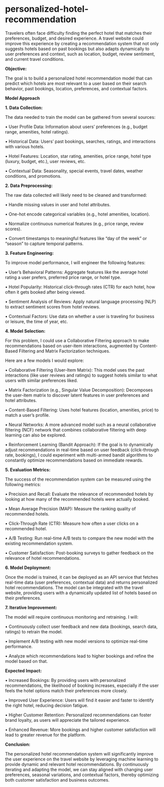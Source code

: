 # personalized-hotel-recommendation

Travelers often face difficulty finding the perfect hotel that matches their preferences, budget, and desired experience. A travel website could improve this experience by creating a recommendation system that not only suggests hotels based on past bookings but also adapts dynamically to user preferences and context, such as location, budget, review sentiment, and current travel conditions.

**Objective:**

The goal is to build a personalized hotel recommendation model that can predict which hotels are most relevant to a user based on their search behavior, past bookings, location, preferences, and contextual factors.


**Model Approach**

**1. Data Collection:**

The data needed to train the model can be gathered from several sources:

• User Profile Data: Information about users’ preferences (e.g., budget range, amenities, hotel ratings).

• Historical Data: Users’ past bookings, searches, ratings, and interactions with various hotels.

• Hotel Features: Location, star rating, amenities, price range, hotel type (luxury, budget, etc.), user reviews, etc.

• Contextual Data: Seasonality, special events, travel dates, weather conditions, and promotions.

**2. Data Preprocessing:**

The raw data collected will likely need to be cleaned and transformed:

• Handle missing values in user and hotel attributes.

• One-hot encode categorical variables (e.g., hotel amenities, location).

• Normalize continuous numerical features (e.g., price range, review scores).

• Convert timestamps to meaningful features like “day of the week” or “season” to capture temporal patterns.

**3. Feature Engineering:**

To improve model performance, I will engineer the following features:

• User’s Behavioral Patterns: Aggregate features like the average hotel rating a user prefers, preferred price range, or hotel type.

• Hotel Popularity: Historical click-through rates (CTR) for each hotel, how often it gets booked after being viewed.

• Sentiment Analysis of Reviews: Apply natural language processing (NLP) to extract sentiment scores from hotel reviews.

• Contextual Factors: Use data on whether a user is traveling for business or leisure, the time of year, etc.

**4. Model Selection:**

For this problem, I could use a Collaborative Filtering approach to make recommendations based on user-item interactions, augmented by Content-Based Filtering and Matrix Factorization techniques.

Here are a few models I would explore:

• Collaborative Filtering (User-Item Matrix): This model uses the past interactions (like user reviews and ratings) to suggest hotels similar to what users with similar preferences liked.

• Matrix Factorization (e.g., Singular Value Decomposition): Decomposes the user-item matrix to discover latent features in user preferences and hotel attributes.

• Content-Based Filtering: Uses hotel features (location, amenities, price) to match a user’s profile.

• Neural Networks: A more advanced model such as a neural collaborative filtering (NCF) network that combines collaborative filtering with deep learning can also be explored.

• Reinforcement Learning (Bandit Approach): If the goal is to dynamically adjust recommendations in real-time based on user feedback (click-through rate, bookings), I could experiment with multi-armed bandit algorithms to constantly optimize recommendations based on immediate rewards.

**5. Evaluation Metrics:**

The success of the recommendation system can be measured using the following metrics:

• Precision and Recall: Evaluate the relevance of recommended hotels by looking at how many of the recommended hotels were actually booked.

• Mean Average Precision (MAP): Measure the ranking quality of recommended hotels.

• Click-Through Rate (CTR): Measure how often a user clicks on a recommended hotel.

• A/B Testing: Run real-time A/B tests to compare the new model with the existing recommendation system.

• Customer Satisfaction: Post-booking surveys to gather feedback on the relevance of hotel recommendations.

**6. Model Deployment:**

Once the model is trained, it can be deployed as an API service that fetches real-time data (user preferences, contextual data) and returns personalized hotel recommendations. The model can be integrated with the travel website, providing users with a dynamically updated list of hotels based on their preferences.

**7. Iterative Improvement:**

The model will require continuous monitoring and retraining. I will:

• Continuously collect user feedback and new data (bookings, search data, ratings) to retrain the model.

• Implement A/B testing with new model versions to optimize real-time performance.

• Analyze which recommendations lead to higher bookings and refine the model based on that.


**Expected Impact:**

• Increased Bookings: By providing users with personalized recommendations, the likelihood of booking increases, especially if the user feels the hotel options match their preferences more closely.

• Improved User Experience: Users will find it easier and faster to identify the right hotel, reducing decision fatigue.

• Higher Customer Retention: Personalized recommendations can foster brand loyalty, as users will appreciate the tailored experience.

• Enhanced Revenue: More bookings and higher customer satisfaction will lead to greater revenue for the platform.


**Conclusion:**

The personalized hotel recommendation system will significantly improve the user experience on the travel website by leveraging machine learning to provide dynamic and relevant hotel recommendations. By continuously iterating and adapting the model, we can stay aligned with changing user preferences, seasonal variations, and contextual factors, thereby optimizing both customer satisfaction and business outcomes.
